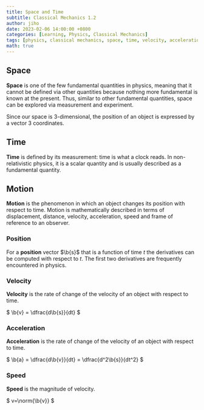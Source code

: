 ```yaml
---
title: Space and Time
subtitle: Classical Mechanics 1.2
author: jiho
date: 2023-02-06 14:00:00 +0800
categories: [Learning, Physics, Classical Mechanics]
tags: [physics, classical mechanics, space, time, velocity, acceleration]
math: true
---
```


## Space

**Space** is one of the few fundamental quantities in physics,
meaning that it cannot be defined via other quantities because nothing more fundamental is known at the present.
Thus, similar to other fundamental quantities, space can be explored via measurement and experiment.

Since our space is 3-dimensional, the position of an object is expressed by a vector 3 coordinates.

## Time

**Time** is defined by its measurement: time is what a clock reads.
In non-relativistic physics, it is a scalar quantity and is usually described as a fundamental quantity.

## Motion

**Motion** is the phenomenon in which an object changes its position with respect to time.
Motion is mathematically described in terms of displacement, distance, velocity, acceleration, speed and
frame of reference to an observer.

### Position

For a **position** vector $\b{s}$ that is a function of time $t$ the derivatives can be computed with respect to $t$.
The first two derivatives are frequently encountered in physics.

### Velocity
**Velocity** is the rate of change of the velocity of an object with respect to time.

$ \b{v} = \dfrac{d\b{s}}{dt} $

### Acceleration
**Acceleration** is the rate of change of the velocity of an object with respect to time.

$ \b{a} = \dfrac{d\b{v}}{dt}  = \dfrac{d^2\b{s}}{dt^2} $

### Speed
**Speed** is the magnitude of velocity.

$ v=\norm{\b{v}} $
